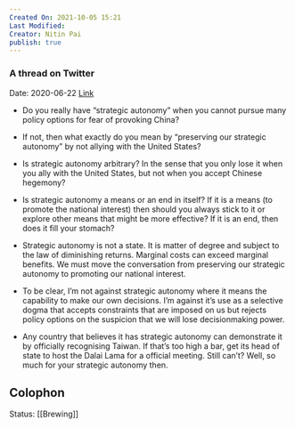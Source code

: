 ```yaml
---
Created On: 2021-10-05 15:21
Last Modified: 
Creator: Nitin Pai
publish: true
---
```


### A thread on Twitter
Date: 2020-06-22 [Link](https://twitter.com/acorn/status/1275090153820708865)

- Do you really have “strategic autonomy” when you cannot pursue many policy options for fear of provoking China?

- If not, then what exactly do you mean by “preserving our strategic autonomy” by not allying with the United States?

- Is strategic autonomy arbitrary? In the sense that you only lose it when you ally with the United States, but not when you accept Chinese hegemony?

- Is strategic autonomy a means or an end in itself? If it is a means (to promote the national interest) then should you always stick to it or explore other means that might be more effective? If it is an end, then does it fill your stomach?

- Strategic autonomy is not a state. It is matter of degree and subject to the law of diminishing returns. Marginal costs can exceed marginal benefits. We must move the conversation from preserving our strategic autonomy to promoting our national interest.

- To be clear, I’m not against strategic autonomy where it means the capability to make our own decisions. I’m against it’s use as a selective dogma that accepts constraints that are imposed on us but rejects policy options on the suspicion that we will lose decisionmaking power.

- Any country that believes it has strategic autonomy can demonstrate it by officially recognising Taiwan. If that’s too high a bar, get its head of state to host the Dalai Lama for a official meeting. Still can’t? Well, so much for your strategic autonomy then.

## Colophon
Status: [[Brewing]]

